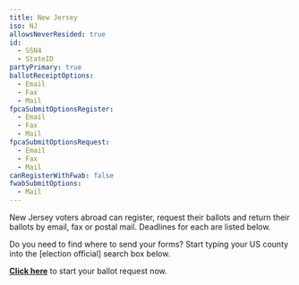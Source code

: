 ```yaml
---
title: New Jersey
iso: NJ
allowsNeverResided: true
id:
  - SSN4
  - StateID
partyPrimary: true
ballotReceiptOptions:
  - Email
  - Fax
  - Mail
fpcaSubmitOptionsRegister:
  - Email
  - Fax
  - Mail
fpcaSubmitOptionsRequest:
  - Email
  - Fax
  - Mail
canRegisterWithFwab: false
fwabSubmitOptions:
  - Mail
---
```

New Jersey voters abroad can register, request their ballots and return their ballots by email, fax or postal mail. Deadlines for each are listed below. 

Do you need to find where to send your forms? Start typing your US county into the \[election official] search box below.

[**Click here**](https://www.votefromabroad.org) to start your ballot request now.

